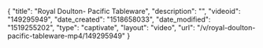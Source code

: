 {
    "title": "Royal Doulton- Pacific Tableware",
    "description": "",
    "videoid": "149295949",
    "date_created": "1518658033",
    "date_modified": "1519255202",
    "type": "captivate",
    "layout": "video",
    "url": "\/v\/royal-doulton-pacific-tableware-mp4\/149295949"
}